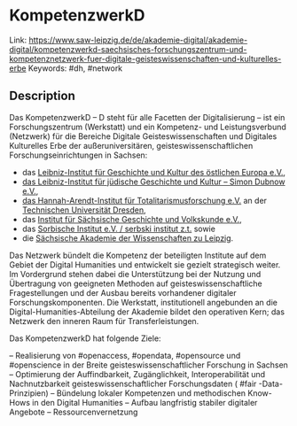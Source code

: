 # KompetenzwerkD

Link: https://www.saw-leipzig.de/de/akademie-digital/akademie-digital/kompetenzwerkd-saechsisches-forschungszentrum-und-kompetenznetzwerk-fuer-digitale-geisteswissenschaften-und-kulturelles-erbe
Keywords: #dh, #network

## Description
Das KompetenzwerkD – D steht für alle Facetten der Digitalisierung – ist ein Forschungszentrum (Werkstatt) und ein Kompetenz- und Leistungsverbund (Netzwerk) für die Bereiche Digitale Geisteswissenschaften und Digitales Kulturelles Erbe der außeruniversitären, geisteswissenschaftlichen Forschungseinrichtungen in Sachsen:

- das [Leibniz-Institut für Geschichte und Kultur des östlichen Europa e.V.](https://leibniz-gwzo.de/de),
- [das Leibniz-Institut für jüdische Geschichte und Kultur – Simon Dubnow e.V.](https://www.dubnow.de/),
- [das Hannah-Arendt-Institut für Totalitarismusforschung e.V.](https://hait.tu-dresden.de/ext/) an der [Technischen Universität Dresden](https://tu-dresden.de/),
- das [Institut für Sächsische Geschichte und Volkskunde e.V.](https://www.isgv.de/),
- das [Sorbische Institut e.V. / serbski institut z.t.](https://www.serbski-institut.de/de/home/) sowie
- die [Sächsische Akademie der Wissenschaften zu Leipzig](https://www.saw-leipzig.de/de/aktuelles).

Das Netzwerk bündelt die Kompetenz der beteiligten Institute auf dem Gebiet der Digital Humanities und entwickelt sie gezielt strategisch weiter. Im Vordergrund stehen dabei die Unterstützung bei der Nutzung und Übertragung von geeigneten Methoden auf geisteswissenschaftliche Fragestellungen und der Ausbau bereits vorhandener digitaler Forschungskomponenten.
Die Werkstatt, institutionell angebunden an die Digital-Humanities-Abteilung der Akademie bildet den operativen Kern; das Netzwerk den inneren Raum für Transferleistungen.

Das KompetenzwerkD hat folgende Ziele:

– Realisierung von #openaccess, #opendata, #opensource und #openscience in der Breite geisteswissenschaftlicher Forschung in Sachsen
– Optimierung der Auffindbarkeit, Zugänglichkeit, Interoperabilität und Nachnutzbarkeit geisteswissenschaftlicher Forschungsdaten ( #fair -Data-Prinzipien)
– Bündelung lokaler Kompetenzen und methodischen Know-Hows in den Digital Humanities
– Aufbau langfristig stabiler digitaler Angebote
– Ressourcenvernetzung